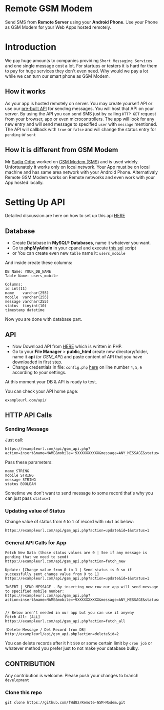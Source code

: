 # Remote GSM Modem
Send SMS from **Remote Server** using your **Android Phone**. Use your Phone as GSM Modem for your Web Apps hosted remotely.


# Introduction
We pay huge amounts to companies providing `Short Messaging Services` and one single message cost a lot. For startups or testers it is hard for them to pay for huge services they don't even need. Why would we pay a lot while we can turn our smart phone as GSM Modem. 

## How it works
As your app is hosted remotely on server. You may create yourself API or use our [pre-built API](https://github.com/fWd82/Remote-GSM-Modem-API/) for sending messages. You will host that API on your server. By using the API you can send SMS just by calling `HTTP GET` request from your browser, app or even microcontrollers. The app will look for any new entry and will send message to specified `user` with `message` mentioned. The API will callback with `true` or `false` and will change the status entry for `pending` or `sent`


## How it is different from GSM Modem
Mr [Sadiq Odho](https://github.com/sadiqodho) worked on [GSM Modem (SMS)](https://github.com/sadiqodho/GSM-Helper-Tool) and is used widely. Unfortunately it works only on local network. Your App must be on local machine and has same area network with your Android Phone. Alternativaly Remote GSM Modem works on Remote networks and even work with your App hosted locally. 

# Setting Up API 
Detailed discussion are here on how to set up this api [HERE](https://github.com/fWd82/Remote-GSM-Modem-API/blob/main/README.md)

## Database

- Create Database in **MySQL® Databases**, name it whatever you want.
- Go to **phpMyAdmin** in your cpanel and execute [this sql](https://github.com/fWd82/Remote-GSM-Modem-API/blob/main/gsm_api.sql) script
- or You can create even new `table` name it: `users_mobile`

And inside create these columns: 

    DB Name: YOUR_DB_NAME
    Table Name: users_mobile  
    
    Columns:
    id int(11)
    name	varchar(255) 
    mobile	varchar(255) 
    message	varchar(255) 
    status	tinyint(10) 
    timestamp datetime

Now you are done with database part.

## API
- Now Download API from [HERE](https://github.com/fWd82/Remote-GSM-Modem-API/) which is written in PHP. 
- Go to your **File Manager** > **public_html**  create new directory/folder, name it **api** (or _GSM_API_) and paste content of API that you have downloaded in first step.
- Change credentials in file: `config.php` [here](https://github.com/fWd82/Remote-GSM-Modem-API/blob/main/config.php) on line number `4`, `5`, `6` according to your settings.

At this moment your DB & API is ready to test.

You can check your API home page: 

    exampleurl.com/api/

## HTTP API Calls
### Sending Message
Just call:
    
    https://exampleurl.com/api/gsm_api.php?action=insert&name=NAME&mobile=+9XXXXXXXXXX&message=ANY_MESSAGE&status=0

Pass these parameters:

    name STRING
    mobile STRING
    message STRING
    status BOOLEAN

Sometime we don't want to send message to some record that's why you can just pass `status=1`  

### Updating value of Status
Change value of status from `0` to `1` of record with `id=1` as below:

    https://exampleurl.com/api/gsm_api.php?action=update&id=1&status=1


### General API Calls for App

    Fetch New Data (those status values are 0 | See if any message is pending that we need to send) 
    https://exampleurl.com/api/gsm_api.php?action=fetch_new

    Update: [Change value from 0 to 1 | Send status is 0 so if successfully sent change value from 0 to 1]
    https://exampleurl.com/api/gsm_api.php?action=update&id=1&status=1
    
    INSERT | SEND MESSAGE - By inserting new row our app will send message to specified mobile number:
    https://exampleurl.com/api/gsm_api.php?action=insert&name=NAME&mobile=+9XXXXXXXXXX&message=ANY_MESSAGE&status=0


    // Below aren't needed in our app but you can use it anyway
    Fetch All: [ALL]
    https://exampleurl.com/api/gsm_api.php?action=fetch_all
    
    [Delete Message / Del Record from DB]
    http://exampleurl/api/gsm_api.php?action=delete&id=2


You can delete records after it hit `500` or some certain limit by `cron job` or whatever method you prefer just to not make your database bulky.


## CONTRIBUTION
Any contribution is welcome. Please push your changes to branch `development`

### Clone this repo
    git clone https://github.com/fWd82/Remote-GSM-Modem.git



